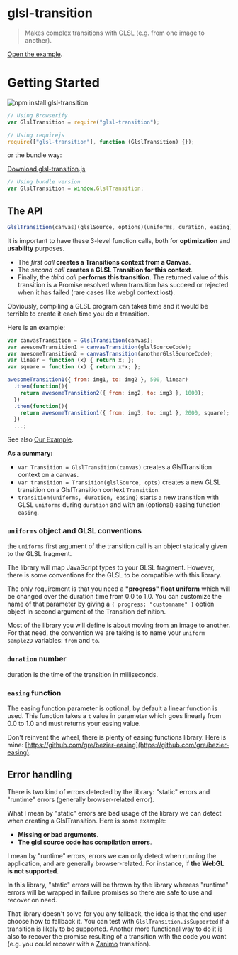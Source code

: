 # glsl-transition

> Makes complex transitions with GLSL (e.g. from one image to another).

[Open the example](https://gre.github.com/glsl-transition/).

# Getting Started

![npm install glsl-transition](https://nodei.co/npm/glsl-transition.png?mini=true)
```javascript
// Using Browserify
var GlslTransition = require("glsl-transition");

// Using requirejs
require(["glsl-transition"], function (GlslTransition) {});
```

or the bundle way:

[Download glsl-transition.js](https://github.com/gre/glsl-transition/blob/master/src/glsl-transition.js)

```javascript
// Using bundle version
var GlslTransition = window.GlslTransition;
```

## The API

```javascript
GlslTransition(canvas)(glslSource, options)(uniforms, duration, easing) // => Promise
```

It is important to have these 3-level function calls, both for **optimization** and **usability** purposes.

* The *first call* **creates a Transitions context from a Canvas**.
* The *second call* **creates a GLSL Transition for this context**.
* Finally, the *third call* **performs this transition**. The returned value of this transition is a Promise resolved when transition has succeed or rejected when it has failed (rare cases like webgl context lost).

Obviously, compiling a GLSL program can takes time and it would be terrible to create it each time you do a transition.

Here is an example:

```javascript
var canvasTransition = GlslTransition(canvas);
var awesomeTransition1 = canvasTransition(glslSourceCode);
var awesomeTransition2 = canvasTransition(anotherGlslSourceCode);
var linear = function (x) { return x; };
var square = function (x) { return x*x; };

awesomeTransition1({ from: img1, to: img2 }, 500, linear)
  .then(function(){
    return awesomeTransition2({ from: img2, to: img3 }, 1000);
  })
  .then(function(){
    return awesomeTransition1({ from: img3, to: img1 }, 2000, square);
  })
  ...;
```

See also [Our Example](https://github.com/gre/glsl-transition/tree/master/example).

**As a summary:**

- `var Transition = GlslTransition(canvas)` creates a GlslTransition context on a canvas.
- `var transition = Transition(glslSource, opts)` creates a new GLSL transition on a GlslTransition context `Transition`.
- `transition(uniforms, duration, easing)` starts a new transition with GLSL `uniforms` during `duration` and with an (optional) easing function `easing`.

### `uniforms` object and GLSL conventions

the `uniforms` first argument of the transition call is an object statically given to the GLSL fragment.

The library will map JavaScript types to your GLSL fragment.
However, there is some conventions for the GLSL to be compatible with this library.

The only requirement is that you need a **"progress" float uniform** which will be changed over the duration time from 0.0 to 1.0.
You can customize the name of that parameter by giving a `{ progress: "customname" }` option object in second argument of the Transition definition.

Most of the library you will define is about moving from an image to another. For that need, the convention we are taking is to name your `uniform sample2D` variables: `from` and `to`.

### `duration` number

duration is the time of the transition in milliseconds.

### `easing` function

The easing function parameter is optional, by default a linear function is used.
This function takes a `t` value in parameter which goes linearly from 0.0 to 1.0 and must returns your easing value.

Don't reinvent the wheel, there is plenty of easing functions library.
Here is mine: [https://github.com/gre/bezier-easing](https://github.com/gre/bezier-easing).

## Error handling

There is two kind of errors detected by the library: "static" errors and "runtime" errors (generally browser-related error).

What I mean by "static" errors are bad usage of the library we can detect when creating a GlslTransition. Here is some example:
 - **Missing or bad arguments**.
 - **The glsl source code has compilation errors**.

I mean by "runtime" errors, errors we can only detect when running the application, and are generally browser-related.
For instance, if **the WebGL is not supported**.

In this library, "static" errors will be thrown by the library whereas "runtime" errors will be wrapped in failure promises so there are safe to use and recover on need.

That library doesn't solve for you any fallback, the idea is that the end user choose how to fallback it.
You can test with `GlslTransition.isSupported` if a transition is likely to be supported.
Another more functional way to do it is also to recover the promise resulting of a transition with the code you want (e.g. you could recover with a [Zanimo](http://npmjs.org/package/zanimo) transition).


